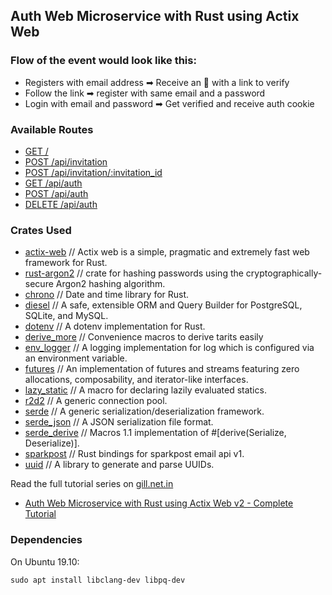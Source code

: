 ## Auth Web Microservice with Rust using Actix Web

### Flow of the event would look like this:

- Registers with email address ➡ Receive an 📨 with a link to verify
- Follow the link ➡ register with same email and a password
- Login with email and password ➡ Get verified and receive auth cookie

### Available Routes

- [GET /](http://localhost:8080/)
- [POST /api/invitation](http://localhost:8080/api/invitation)
- [POST /api/invitation/:invitation_id](http://localhost:8080/api/invitation/:invitation_id)
- [GET /api/auth](http://localhost:8080/api/auth)
- [POST /api/auth](http://localhost:8080/api/auth)
- [DELETE /api/auth](http://localhost:8080/api/auth)

### Crates Used

- [actix-web](https://crates.io/crates/actix-web) // Actix web is a simple, pragmatic and extremely fast web framework for Rust.
- [rust-argon2](https://crates.io/crates/rust-argon2) // crate for hashing passwords using the cryptographically-secure Argon2 hashing algorithm.
- [chrono](https://crates.io/crates/chrono) // Date and time library for Rust.
- [diesel](https://crates.io/crates/diesel) // A safe, extensible ORM and Query Builder for PostgreSQL, SQLite, and MySQL.
- [dotenv](https://crates.io/crates/dotenv) // A dotenv implementation for Rust.
- [derive_more](https://crates.io/crates/derive_more) // Convenience macros to derive tarits easily
- [env_logger](https://crates.io/crates/env_logger) // A logging implementation for log which is configured via an environment variable.
- [futures](https://crates.io/crates/futures) // An implementation of futures and streams featuring zero allocations, composability, and iterator-like interfaces.
- [lazy_static](https://docs.rs/lazy_static) // A macro for declaring lazily evaluated statics.
- [r2d2](https://crates.io/crates/r2d2) // A generic connection pool.
- [serde](https://crates.io/crates/serde) // A generic serialization/deserialization framework.
- [serde_json](https://crates.io/crates/serde_json) // A JSON serialization file format.
- [serde_derive](https://crates.io/crates/serde_derive) // Macros 1.1 implementation of #[derive(Serialize, Deserialize)].
- [sparkpost](https://crates.io/crates/sparkpost) // Rust bindings for sparkpost email api v1.
- [uuid](https://crates.io/crates/uuid) // A library to generate and parse UUIDs.


Read the full tutorial series on [gill.net.in](https://gill.net.in)

- [Auth Web Microservice with Rust using Actix Web v2 - Complete Tutorial](https://gill.net.in/posts/auth-microservice-rust-actix-web1.0-diesel-complete-tutorial/)

### Dependencies

On Ubuntu 19.10:

```
sudo apt install libclang-dev libpq-dev
```
